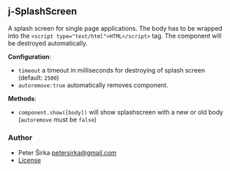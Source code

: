## j-SplashScreen

A splash screen for single page applications. The body has to be wrapped into the `<script type="text/html">HTML</script>` tag. The component will be destroyed automatically.

__Configuration__:

- `timeout` a timeout in milliseconds for destroying of splash screen (default: `2500`)
- `autoremove:true` automatically removes component.

__Methods__:

- `component.show([body])` will show splashscreen with a new or old body (`autoremove` must be `false`)

### Author

- Peter Širka <petersirka@gmail.com>
- [License](https://www.totaljs.com/license/)